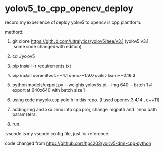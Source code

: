 # yolov5_to_cpp_opencv_deploy

record my experience of deploy yolov5 to opencv in cpp plantform.

methord:
1. git clone https://github.com/ultralytics/yolov5/tree/v3.1    (yolov5 v3.1  ,some code changed with edition)
2. cd ./yolov5
3. pip install -r requirements.txt
4. pip install coremltools>=4.1 onnx>=1.9.0 scikit-learn==0.19.2 
5. python models/export.py --weights yolov5s.pt --img 640 --batch 1    # export at 640x640 with batch size 1

6. using code myyolo.cpp yolo.h in this repo. (I used opencv 3.4.14 , c++11)
7. adding img and xxx.onnx into cpp proj, change imgpath and .onnx path parameters.
8. run.


.vscode is my vscode config file, just for reference.

code changed from https://github.com/hpc203/yolov5-dnn-cpp-python
